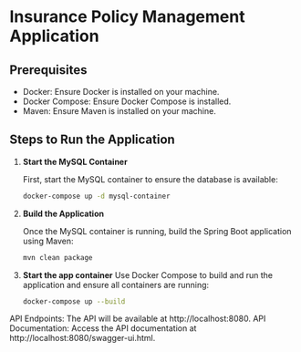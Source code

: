 # Insurance Policy Management Application

## Prerequisites

- Docker: Ensure Docker is installed on your machine.
- Docker Compose: Ensure Docker Compose is installed.
- Maven: Ensure Maven is installed on your machine.

## Steps to Run the Application

1. **Start the MySQL Container**

   First, start the MySQL container to ensure the database is available:

   ```sh
   docker-compose up -d mysql-container
   ```

2. **Build the Application**

    Once the MySQL container is running, build the Spring Boot application using Maven:
   
    ```sh
    mvn clean package
    ```

3. **Start the app container**
   Use Docker Compose to build and run the application and ensure all containers are running:

    ```sh
    docker-compose up --build
    ```


API Endpoints: The API will be available at http://localhost:8080.
API Documentation: Access the API documentation at http://localhost:8080/swagger-ui.html.